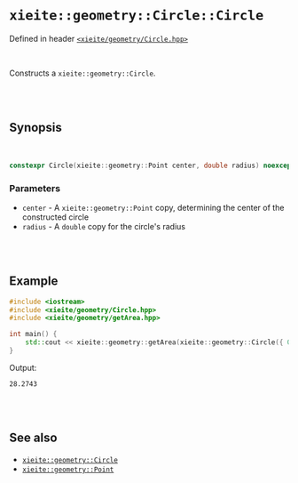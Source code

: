 # `xieite::geometry::Circle::Circle`
Defined in header [`<xieite/geometry/Circle.hpp>`](../../../include/xieite/geometry/Circle.hpp)

<br/>

Constructs a `xieite::geometry::Circle`.

<br/><br/>

## Synopsis

<br/>

```cpp
constexpr Circle(xieite::geometry::Point center, double radius) noexcept;
```
### Parameters
- `center` - A `xieite::geometry::Point` copy, determining the center of the constructed circle
- `radius` - A `double` copy for the circle's radius

<br/><br/>

## Example
```cpp
#include <iostream>
#include <xieite/geometry/Circle.hpp>
#include <xieite/geometry/getArea.hpp>

int main() {
	std::cout << xieite::geometry::getArea(xieite::geometry::Circle({ 0.0, 0.0 }, 3.0)) << '\n';
}
```
Output:
```
28.2743
```

<br/><br/>

## See also
- [`xieite::geometry::Circle`](../../../docs/geometry/Circle.md)
- [`xieite::geometry::Point`](../../../docs/geometry/Point.md)
